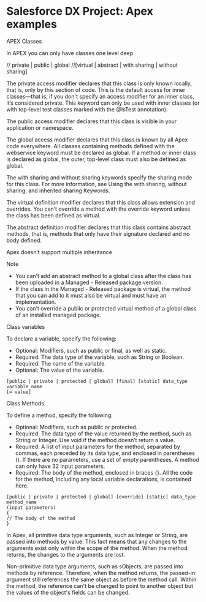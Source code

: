 # Salesforce DX Project: Apex examples

APEX Classes

In APEX you can only have classes one level deep

// private | public | global 
//[virtual | abstract | with sharing | without sharing] 

The private access modifier declares that this class is only known locally, that is, only by this section of code. 
This is the default access for inner classes—that is, if you don't specify an access modifier for an inner class, it’s considered private. 
This keyword can only be used with inner classes (or with top-level test classes marked with the @IsTest annotation).

The public access modifier declares that this class is visible in your application or namespace.

The global access modifier declares that this class is known by all Apex code everywhere. 
All classes containing methods defined with the webservice keyword must be declared as global. 
If a method or inner class is declared as global, the outer, top-level class must also be defined as global.

The with sharing and without sharing keywords specify the sharing mode for this class. 
For more information, see Using the with sharing, without sharing, and inherited sharing Keywords.

The virtual definition modifier declares that this class allows extension and overrides. 
You can’t override a method with the override keyword unless the class has been defined as virtual.

The abstract definition modifier declares that this class contains abstract methods, 
that is, methods that only have their signature declared and no body defined.

Apex doesn’t support multiple inheritance

Note

- You can’t add an abstract method to a global class after the class has been uploaded in a Managed - Released package version.
- If the class in the Managed - Released package is virtual, the method that you can add to it must also be virtual and must have an implementation.
- You can’t override a public or protected virtual method of a global class of an installed managed package.

Class variables

To declare a variable, specify the following:
- Optional: Modifiers, such as public or final, as well as static.
- Required: The data type of the variable, such as String or Boolean.
- Required: The name of the variable.
- Optional: The value of the variable.

```
[public | private | protected | global] [final] [static] data_type variable_name 
[= value]
```

Class Methods

To define a method, specify the following:

- Optional: Modifiers, such as public or protected.
- Required: The data type of the value returned by the method, such as String or Integer. Use void if the method doesn’t return a value.
- Required: A list of input parameters for the method, separated by commas, each preceded by its data type, and enclosed in parentheses (). If there are no parameters, use a set of empty parentheses. A method can only have 32 input parameters.
- Required: The body of the method, enclosed in braces {}. All the code for the method, including any local variable declarations, is contained here.

```
[public | private | protected | global] [override] [static] data_type method_name 
(input parameters) 
{
// The body of the method
}
```

In Apex, all primitive data type arguments, such as Integer or String, are passed into methods by value. This fact means that any changes to the arguments exist only within the scope of the method. When the method returns, the changes to the arguments are lost.

Non-primitive data type arguments, such as sObjects, are passed into methods by reference. Therefore, when the method returns, the passed-in argument still references the same object as before the method call. Within the method, the reference can't be changed to point to another object but the values of the object's fields can be changed.

